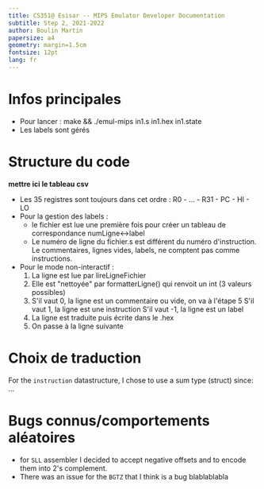 ```yaml
---
title: CS351@ Esisar -- MIPS Emulator Developer Documentation
subtitle: Step 2, 2021-2022 
author: Boulin Martin
papersize: a4
geometry: margin=1.5cm
fontsize: 12pt
lang: fr
---
```

# Infos principales
* Pour lancer : make && ./emul-mips in1.s in1.hex in1.state
* Les labels sont gérés


# Structure du code
**mettre ici le tableau csv**
* Les 35 registres sont toujours dans cet ordre : R0 - ... - R31 - PC - HI - LO
* Pour la gestion des labels :
  * le fichier est lue une première fois pour créer un tableau de correspondance numLigne<->label
  * Le numéro de ligne du fichier.s est différent du numéro d'instruction. Le commentaires, lignes vides, labels, ne comptent pas comme instructions.
* Pour le mode non-interactif :
  1. La ligne est lue par lireLigneFichier
  2. Elle est "nettoyée" par formatterLigne() qui renvoit un int (3 valeurs possibles)
  3. S'il vaut 0, la ligne est un commentaire ou vide, on va à l'étape 5
     S'il vaut 1, la ligne est une instruction
     S'il vaut -1, la ligne est un label
  4. La ligne est traduite puis écrite dans le .hex
  5. On passe à la ligne suivante


# Choix de traduction


For the `instruction` datastructure, I chose to use a sum type (struct) since: ...




# Bugs connus/comportements aléatoires
* for `SLL` assembler I decided to accept negative offsets and to encode them into 2's complement.
* There was an issue for the `BGTZ` that I think is a bug blablablabla

